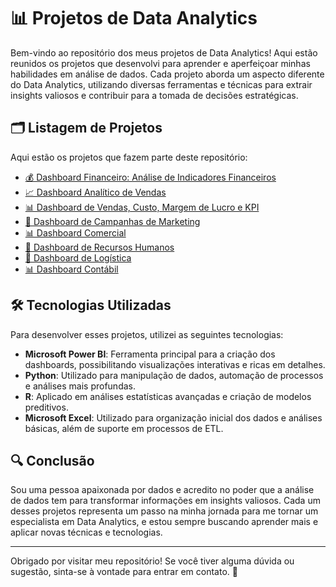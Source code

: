 # 📊 Projetos de Data Analytics

Bem-vindo ao repositório dos meus projetos de Data Analytics! Aqui estão reunidos os projetos que desenvolvi para aprender e aperfeiçoar minhas habilidades em análise de dados. Cada projeto aborda um aspecto diferente do Data Analytics, utilizando diversas ferramentas e técnicas para extrair insights valiosos e contribuir para a tomada de decisões estratégicas.

## 🗂️ Listagem de Projetos

Aqui estão os projetos que fazem parte deste repositório:

- [💰 Dashboard Financeiro: Análise de Indicadores Financeiros](#)
- [📈 Dashboard Analítico de Vendas](#)
- [📊 Dashboard de Vendas, Custo, Margem de Lucro e KPI](#)
- [🎯 Dashboard de Campanhas de Marketing](#)
- [📊 Dashboard Comercial](#)
- [👥 Dashboard de Recursos Humanos](#)
- [🚚 Dashboard de Logística](#)
- [📊 Dashboard Contábil](#)

## 🛠️ Tecnologias Utilizadas

Para desenvolver esses projetos, utilizei as seguintes tecnologias:

- **Microsoft Power BI**: Ferramenta principal para a criação dos dashboards, possibilitando visualizações interativas e ricas em detalhes.
- **Python**: Utilizado para manipulação de dados, automação de processos e análises mais profundas.
- **R**: Aplicado em análises estatísticas avançadas e criação de modelos preditivos.
- **Microsoft Excel**: Utilizado para organização inicial dos dados e análises básicas, além de suporte em processos de ETL.

## 🔍 Conclusão

Sou uma pessoa apaixonada por dados e acredito no poder que a análise de dados tem para transformar informações em insights valiosos. Cada um desses projetos representa um passo na minha jornada para me tornar um especialista em Data Analytics, e estou sempre buscando aprender mais e aplicar novas técnicas e tecnologias.

---

Obrigado por visitar meu repositório! Se você tiver alguma dúvida ou sugestão, sinta-se à vontade para entrar em contato. 🚀
